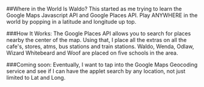 ##Where in the World Is Waldo?
This started as me trying to learn the Google Maps Javascript API and Google Places API. 
Play ANYWHERE in the world by popping in a latitude and longitude up top.


###How It Works:
The Google Places API allows you to search for places nearby the center of the map. 
Using that, I place all the extras on all the cafe's, stores, atms, bus stations and train stations. 
Waldo, Wenda, Odlaw, Wizard Whitebeard and Woof are placed on five schools in the area. 

###Coming soon: 
Eventually, I want to tap into the Google Maps Geocoding service and see if I can have the applet search by any location, not just limited to Lat and Long. 
